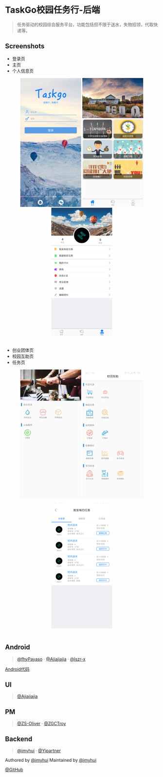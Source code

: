 # TaskGo校园任务行-后端
> 任务驱动的校园综合服务平台，功能包括但不限于送水，失物招领，代取快递等。

## Screenshots

- 登录页
- 主页
- 个人信息页

<div align="center">
<img src="docs/imgs/登录页.png" width="200"/>
<img src="docs/imgs/主页.png" width="200"/>
<img src="docs/imgs/个人信息页.png" width="200"/>
</div><br>



- 创业团体页
- 校园互助页
- 任务页



<div align="center">
<img src="docs/imgs/创业团体页.png" width="200"/>
<img src="docs/imgs/校园互助页.png" width="200"/>
<img src="docs/imgs/任务页.png" width="200"/>
</div><br>



## Android
> [@fhyPayaso](https://github.com/fhyPayaso) · [@Ajiajiajia](https://github.com/Ajiajiajia) · [@lszr-x](https://github.com/lszr-x)

[Android代码](https://github.com/fhyPayaso/TaskGo-Android)

## UI
> [@Ajiajiajia](https://github.com/Ajiajiajia)

## PM
> [@ZS-Oliver](https://github.com/ZS-Oliver) · [@ZGCTroy](https://github.com/ZGCTroy)


## Backend

> [@imyhui](https://github.com/imyhui/) · [@Yipartner](https://github.com/Yipartner)

Authored by [@imyhui](https://github.com/imyhui/)  Maintained by [@imyhui](https://github.com/imyhui/)

[@GitHub](<https://github.com/imyhui/TaskGo_BE>) 